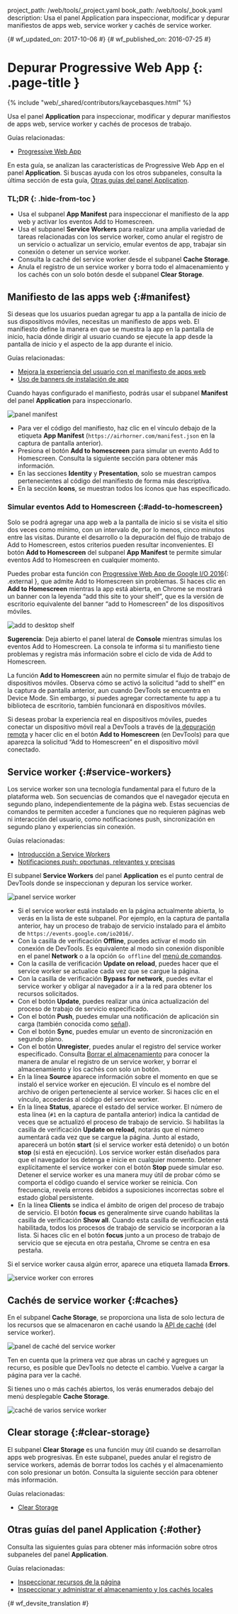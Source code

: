 project_path: /web/tools/_project.yaml
book_path: /web/tools/_book.yaml
description: Usa el panel Application para inspeccionar, modificar y depurar manifiestos de apps web, service worker y cachés de service worker.

{# wf_updated_on: 2017-10-06 #}
{# wf_published_on: 2016-07-25 #}

# Depurar Progressive Web App {: .page-title }

{% include "web/_shared/contributors/kaycebasques.html" %}

Usa el panel <strong>Application</strong> para inspeccionar, modificar
y depurar manifiestos de apps web, service worker y cachés de procesos de trabajo.

Guías relacionadas: 

* [Progressive Web App](/web/progressive-web-apps)

En esta guía, se analizan las características de Progressive Web App en el panel
**Application**. Si buscas ayuda con los otros subpaneles, consulta
la última sección de esta guía, [Otras guías del panel
Application](#other).


### TL;DR {: .hide-from-toc }
- Usa el subpanel <strong>App Manifest</strong> para inspeccionar el manifiesto de la app web y activar los eventos Add to Homescreen.
- Usa el subpanel <strong>Service Workers</strong> para realizar una amplia variedad de tareas relacionadas con los service worker, como anular el registro de un servicio o actualizar un servicio, emular eventos de app, trabajar sin conexión o detener un service worker.
- Consulta la caché del service worker desde el subpanel <strong>Cache Storage</strong>.
- Anula el registro de un service worker y borra todo el almacenamiento y los cachés con un solo botón desde el subpanel <strong>Clear Storage</strong>.


## Manifiesto de las apps web {:#manifest}

Si deseas que los usuarios puedan agregar tu app a la pantalla de inicio de sus dispositivos móviles,
necesitas un manifiesto de apps web. El manifiesto define la manera en que se muestra la app en la
pantalla de inicio, hacia dónde dirigir al usuario cuando se ejecute la app desde la pantalla de inicio y el
aspecto de la app durante el inicio.

Guías relacionadas:

* [Mejora la experiencia del usuario con el manifiesto de apps
  web](/web/fundamentals/web-app-manifest)
* [Uso de banners de instalación
  de app](/web/fundamentals/engage-and-retain/app-install-banners)

Cuando hayas configurado el manifiesto, podrás usar el subpanel **Manifest** del panel
**Application** para inspeccionarlo.

![panel manifest][manifest]

* Para ver el código del manifiesto, haz clic en el vínculo debajo de la etiqueta **App Manifest**
 (`https://airhorner.com/manifest.json` en la captura de pantalla anterior).
* Presiona el botón **Add to homescreen** para simular un evento Add to
  Homescreen. Consulta la siguiente sección para obtener más información.
* En las secciones **Identity** y **Presentation**, solo se muestran campos pertenecientes al
  código del manifiesto de forma más descriptiva.
* En la sección **Icons**, se muestran todos los íconos que has especificado.

[manifest]: images/manifest.png

### Simular eventos Add to Homescreen {:#add-to-homescreen}

Solo se podrá agregar una app web a la pantalla de inicio si se visita el sitio dos veces
como mínimo, con un intervalo de, por lo menos, cinco minutos entre las visitas. Durante el desarrollo o
la depuración del flujo de trabajo de Add to Homescreen, estos criterios pueden resultar inconvenientes.
El botón **Add to Homescreen** del subpanel **App Manifest** te permite
simular eventos Add to Homescreen en cualquier momento.

Puedes probar esta función con [Progressive Web App de Google I/O
2016](https://events.google.com/io2016/){: .external }, que admite Add to Homescreen sin
problemas. Si haces clic en **Add to Homescreen** mientras la app está abierta, en Chrome
se mostrará un banner con la leyenda “add this site to your shelf”, que es la versión de
escritorio equivalente del banner “add to Homescreen” de los dispositivos móviles.

![add to desktop shelf][shelf]

**Sugerencia**: Deja abierto el panel lateral de **Console** mientras simulas los eventos
Add to Homescreen. La consola te informa si tu manifiesto tiene problemas y registra más
información sobre el ciclo de vida de Add to Homescreen.

La función **Add to Homescreen** aún no permite simular el flujo de trabajo de dispositivos
móviles. Observa cómo se activó la solicitud “add to shelf” en la
captura de pantalla anterior, aun cuando DevTools se encuentra en Device Mode. Sin embargo, si puedes agregar
correctamente tu app a tu biblioteca de escritorio, también funcionará en dispositivos
móviles.

Si deseas probar la experiencia real en dispositivos móviles, puedes
conectar un dispositivo móvil real a DevTools a través de [la depuración remota][remote
debugging] y hacer clic en el botón **Add to Homescreen** (en DevTools)
para que aparezca la solicitud “Add to Homescreen” en el dispositivo móvil conectado.

[shelf]: images/io.png
[remote debugging]: /web/tools/chrome-devtools/debug/remote-debugging/remote-debugging

## Service worker {:#service-workers}

Los service worker son una tecnología fundamental para el futuro de la plataforma web. Son
secuencias de comandos que el navegador ejecuta en segundo plano, independientemente de la página web.
Estas secuencias de comandos te permiten acceder a funciones que no requieren páginas web ni interacción
del usuario, como notificaciones push, sincronización en segundo plano y experiencias sin conexión.

Guías relacionadas:

* [Introducción a Service Workers](/web/fundamentals/primers/service-worker)
* [Notificaciones push: oportunas, relevantes y
  precisas](/web/fundamentals/engage-and-retain/push-notifications)

El subpanel **Service Workers** del panel **Application** es el punto central de
DevTools donde se inspeccionan y depuran los service worker.

![panel service worker][sw]

* Si el service worker está instalado en la página actualmente abierta, lo verás
  en la lista de este subpanel. Por ejemplo, en la captura de pantalla anterior, hay un proceso
  de trabajo de servicio instalado para el ámbito de `https://events.google.com/io2016/`.
* Con la casilla de verificación **Offline**, puedes activar el modo sin conexión de DevTools. Es equivalente
 al modo sin conexión disponible en el panel **Network** o
  a la opción `Go offline` del [menú de comandos][cm].
* Con la casilla de verificación **Update on reload**, puedes hacer que el service worker se
  actualice cada vez que se cargue la página.
* Con la casilla de verificación **Bypass for network**, puedes evitar el service worker y obligar al
  navegador a ir a la red para obtener los recursos solicitados.
* Con el botón **Update**, puedes realizar una única actualización del proceso
  de trabajo de servicio especificado.
* Con el botón **Push**, puedes emular una notificación de aplicación sin carga (también conocida
  como [señal][tickle]).
* Con el botón **Sync**, puedes emular un evento de sincronización en segundo plano.
* Con el botón **Unregister**, puedes anular el registro del service worker especificado. Consulta
  [Borrar el almacenamiento](#clear-storage) para conocer la manera de anular el registro de un service worker, y
  borrar el almacenamiento y los cachés con solo un botón.
* En la línea **Source** aparece información sobre el momento en que se instaló el service worker en
 ejecución. El vínculo es el nombre del archivo de origen perteneciente al service worker. Si haces clic
  en el vínculo, accederás al código del service worker.
* En la línea **Status**, aparece el estado del service worker. El número de
  esta línea (`#1` en la captura de pantalla anterior) indica la cantidad de veces que se actualizó el proceso
  de trabajo de servicio. Si habilitas la casilla de verificación **Update on reload**,
  notarás que el número aumentará cada vez que se cargue la página. Junto al
 estado, aparecerá un botón **start** (si el service worker está detenido) o un
  botón **stop** (si está en ejecución). Los service worker están
  diseñados para que el navegador los detenga e inicie en cualquier momento. Detener
  explícitamente el service worker con el botón **Stop** puede simular eso.
  Detener el service worker es una manera muy útil de probar cómo se comporta
  el código cuando el service worker se reinicia. Con frecuencia,
  revela errores debidos a suposiciones incorrectas sobre el estado global persistente.
* En la línea **Clients** se indica el ámbito de origen del proceso de trabajo de
  servicio. El botón **focus** es generalmente sirve cuando habilitas la casilla de
  verificación **Show all**. Cuando esta casilla de verificación está habilitada, todos los procesos
  de trabajo de servicio se incorporan a la lista. Si haces clic en el botón **focus** junto a un proceso
  de trabajo de servicio que se ejecuta en otra pestaña, Chrome se centra en esa pestaña.

Si el service worker causa algún error, aparece una etiqueta llamada **Errors**.


![service worker con errores][errors]

[sw]: images/sw.png
[cm]: /web/tools/chrome-devtools/settings#command-menu
[tickle]: /web/fundamentals/engage-and-retain/push-notifications/sending-messages#ways-to-send
[errors]: images/sw-error.png

## Cachés de service worker {:#caches}

En el subpanel **Cache Storage**, se proporciona una lista de solo lectura de los recursos que se almacenaron
en caché usando la [API de caché][sw-cache] (del service worker).

![panel de caché del service worker][sw-cache-pane]

Ten en cuenta que la primera vez que abras un caché y agregues un recurso, es posible que DevTools
no detecte el cambio. Vuelve a cargar la página para ver la caché.

Si tienes uno o más cachés abiertos, los verás enumerados debajo del menú desplegable
**Cache Storage**.

![caché de varios service worker][multiple-caches]

[sw-cache]: https://developer.mozilla.org/en-US/docs/Web/API/Cache
[sw-cache-pane]: images/sw-cache.png
[multiple-caches]: images/multiple-caches.png

## Clear storage {:#clear-storage}

El subpanel **Clear Storage** es una función muy útil cuando
se desarrollan apps web progresivas. En este subpanel, puedes anular el registro de service workers,
además de borrar todos los cachés y el almacenamiento con solo presionar un botón. Consulta la siguiente sección
para obtener más información.

Guías relacionadas:

* [Clear
  Storage](/web/tools/chrome-devtools/iterate/manage-data/local-storage#clear-storage)

## Otras guías del panel Application {:#other}

Consulta las siguientes guías para obtener más información sobre otros subpaneles del panel
**Application**.

Guías relacionadas:

* [Inspeccionar recursos de la página](/web/tools/chrome-devtools/iterate/manage-data/page-resources)
* [Inspeccionar y administrar el almacenamiento y los cachés
  locales](/web/tools/chrome-devtools/iterate/manage-data/local-storage)


{# wf_devsite_translation #}
